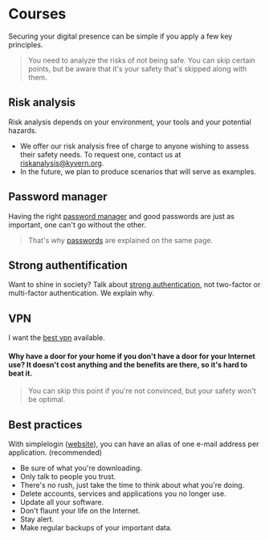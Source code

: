 # Courses
Securing your digital presence can be simple if you apply a few key principles.
> You need to analyze the risks of not being safe. You can skip certain points, but be aware that it's your safety that's skipped along with them.
## Risk analysis
Risk analysis depends on your environment, your tools and your potential hazards.
- We offer our risk analysis free of charge to anyone wishing to assess their safety needs. To request one, contact us at riskanalysis@kyvern.org.
- In the future, we plan to produce scenarios that will serve as examples.
## Password manager
Having the right [password manager](https://github.com/kyvernfoundation/kyvern/blob/main/courses/passwordmanager.md) and good passwords are just as important, one can't go without the other.
> That's why [passwords](https://github.com/kyvernfoundation/kyvern/blob/main/courses/passwordmanager.md#password) are explained on the same page.
## Strong authentification
Want to shine in society? Talk about [strong authentication](https://github.com/kyvernfoundation/kyvern/blob/main/courses/strongauthentication.md), not two-factor or multi-factor authentication. We explain why.
## VPN
I want the [best vpn](https://github.com/kyvernfoundation/kyvern/blob/main/courses/vpn.md) available.
#### Why have a door for your home if you don't have a door for your Internet use? It doesn't cost anything and the benefits are there, so it's hard to beat it.
> You can skip this point if you're not convinced, but your safety won't be optimal.
## Best practices
With simplelogin ([website](https://simplelogin.io)), you can have an alias of one e-mail address per application. (recommended)
- Be sure of what you're downloading.
- Only talk to people you trust.
- There's no rush, just take the time to think about what you're doing.
- Delete accounts, services and applications you no longer use.
- Update all your software.
- Don't flaunt your life on the Internet.
- Stay alert.
- Make regular backups of your important data.

